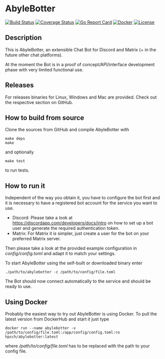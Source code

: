 # AbyleBotter

[![Build Status](https://travis-ci.org/torlenor/abylebotter.svg?branch=master)](https://travis-ci.org/torlenor/abylebotter)
[![Coverage Status](https://coveralls.io/repos/github/torlenor/AbyleBotter/badge.svg?branch=master)](https://coveralls.io/github/torlenor/AbyleBotter?branch=master)
[![Go Report Card](https://goreportcard.com/badge/github.com/torlenor/AbyleBotter)](https://goreportcard.com/report/github.com/torlenor/AbyleBotter)
[![Docker](https://img.shields.io/docker/pulls/hpsch/abylebotter.svg)](https://hub.docker.com/r/hpsch/abylebotter/)
[![License](https://img.shields.io/badge/license-MIT-blue.svg)](/LICENSE)

## Description

This is AbyleBotter, an extensible Chat Bot for Discord and Matrix (+ in the future other chat platforms).

At the moment the Bot is in a proof of concept/API/interface development phase with very limited functional use.

## Releases

For releases binaries for Linux, Windows and Mac are provided. Check out the respective section on GitHub.

## How to build from source

Clone the sources from GitHub and compile AbyleBotter with

```
make deps
make
```

and optionally

```
make test
```

to run tests.

## How to run it

Independent of the way you obtain it, you have to configure the bot first and it is necessary to have a registered bot account for the service you want to use. 

- Discord: Please take a look at https://discordapp.com/developers/docs/intro on how to set up a bot user and generate the required authentication token.
- Matrix: For Matrix it is simpler, just create a user for the bot on your preferred Matrix server.

Then please take a look at the provided example configuration in _config/config.toml_ and adapt it to match your settings.

To start AbyleBotter using the self-built or downloaded binary enter

```
./path/to/abylebotter -c /path/to/config/file.toml
```

The Bot should now connect automatically to the service and should be ready to use.

## Using Docker

Probably the easiest way to try out AbyleBotter is using Docker. To pull the latest version from DockerHub and start it just type

```
docker run --name abylebotter -v /path/to/config/file.toml:/app/config/config.toml:ro hpsch/abylebotter:latest
```

where _/path/to/config/file.toml_ has to be replaced with the path to your config file.
